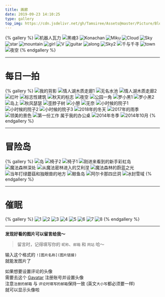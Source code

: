 ```yaml
---
title: 画廊
date: 2019-09-23 14:10:25
type: gallery
top_img: https://cdn.jsdelivr.net/gh/Tamsiree/Assets@master/Picture/Blog/Cover/wallhaven-4v36ql.jpg
---
```


{% gallery %}
![机器人瓦力](https://cdn.jsdelivr.net/gh/Tamsiree/Assets@master/Picture/p1036816716.jpg)
![黑魂3](https://cdn.jsdelivr.net/gh/Tamsiree/Assets@master/Picture/13e535eb4f3c0276170cab8f4878aa57ed5879b3.jpg)
![Konachan](https://cdn.jsdelivr.net/gh/Tamsiree/Assets@master/DeskTop/Konachan.jpg)
![Miku](https://cdn.jsdelivr.net/gh/Tamsiree/Assets@master/DeskTop/19c282cfacf7c8380e9d93545d422f91.jpg)
![Cloud](https://cdn.jsdelivr.net/gh/Tamsiree/Assets@master/DeskTop/timssawewqg.jpeg)
![Sky](https://cdn.jsdelivr.net/gh/Tamsiree/Assets@master/DeskTop/djskaif.jpeg)
![star](https://cdn.jsdelivr.net/gh/Tamsiree/Assets@master/DeskTop/68482ac78adc6b56cce974575f6c1f85.jpg)
![mountain](https://cdn.jsdelivr.net/gh/Tamsiree/Assets@master/DeskTop/background.jpg)
![girl](https://cdn.jsdelivr.net/gh/Tamsiree/Assets@master/DeskTop/iscfbsaikdwq.jpeg)
![V](https://cdn.jsdelivr.net/gh/Tamsiree/Assets@master/DeskTop/66278d228b31e26399ffc347c14b8738.jpg)
![guitar](https://cdn.jsdelivr.net/gh/Tamsiree/Assets@master/Picture/guitartimg.jpeg)
![along](https://cdn.jsdelivr.net/gh/Tamsiree/Assets@master/Picture/timdsag.jpeg)
![Sky2](https://cdn.jsdelivr.net/gh/Tamsiree/Assets@master/Picture/timgkjhw.jpeg)
![千与千寻](https://cdn.jsdelivr.net/gh/Tamsiree/Assets@master/Picture/v2-236c400b20b150cf932f90565b4d7ddf_r.jpg)
![town](https://cdn.jsdelivr.net/gh/Tamsiree/Assets@master/Picture/v2-bb4cb7afa870bd5aff95f0326f0bac63_hd.jpg)
![夜空](https://cdn.jsdelivr.net/gh/Tamsiree/Assets@master/Picture/Blog/Gallery/210291236.jpeg)
{% endgallery %}

---

# 每日一拍

{% gallery %}
![我的背影](https://cdn.jsdelivr.net/gh/Tamsiree/Assets@master/Picture/Blog/Gallery/SAVE_20191207_232455.jpg)
![情人湖木质走廊1](https://cdn.jsdelivr.net/gh/Tamsiree/Assets@master/Picture/Blog/Gallery/853766509.jpeg)
![无名水池](https://cdn.jsdelivr.net/gh/Tamsiree/Assets@master/Picture/Blog/Gallery/853598775.jpeg)
![情人湖木质走廊2](https://cdn.jsdelivr.net/gh/Tamsiree/Assets@master/Picture/Blog/Gallery/853766510.jpeg)
![红叶](https://cdn.jsdelivr.net/gh/Tamsiree/Assets@master/Picture/Blog/Gallery/853598777.jpeg)
![标志性建筑](https://cdn.jsdelivr.net/gh/Tamsiree/Assets@master/Picture/Blog/Gallery/853766507.jpeg)
![秋天的标志](https://cdn.jsdelivr.net/gh/Tamsiree/Assets@master/Picture/Blog/Gallery/853598778.jpeg)
![夜空](https://cdn.jsdelivr.net/gh/Tamsiree/Assets@master/Picture/Blog/Gallery/1030122.jpg)
![公园一角](https://cdn.jsdelivr.net/gh/Tamsiree/Assets@master/Picture/Blog/Gallery/1030120.jpg)
![罗小黑1](https://cdn.jsdelivr.net/gh/Tamsiree/Assets@master/Picture/Blog/Gallery/IMG_20190919_133501.jpg)
![罗小黑2](https://cdn.jsdelivr.net/gh/Tamsiree/Assets@master/Picture/Blog/Gallery/IMG_20190919_133444.jpg)
![岛上](https://cdn.jsdelivr.net/gh/Tamsiree/Assets@master/Picture/Blog/Gallery/1562157095030.jpg)
![秋风瑟瑟](https://cdn.jsdelivr.net/gh/Tamsiree/Assets@master/Picture/Blog/Gallery/mmexport1573359524010.jpg)
![歪脖子树](https://cdn.jsdelivr.net/gh/Tamsiree/Assets@master/Picture/Blog/Gallery/mmexport1573359528442.jpg)
![小憩](https://cdn.jsdelivr.net/gh/Tamsiree/Assets@master/Picture/Blog/Gallery/mmexport1573359608042.jpg)
![无奈](https://cdn.jsdelivr.net/gh/Tamsiree/Assets@master/Picture/Blog/Gallery/mmexport1573359620198.jpg)
![小时候的院子1](https://cdn.jsdelivr.net/gh/Tamsiree/Assets@master/Picture/Blog/Gallery/mmexport1573359646288.jpg)
![小时候的院子2](https://cdn.jsdelivr.net/gh/Tamsiree/Assets@master/Picture/Blog/Gallery/mmexport1573359651833.jpg)
![小时候的院子3](https://cdn.jsdelivr.net/gh/Tamsiree/Assets@master/Picture/Blog/Gallery/mmexport1573359658078.jpg)
![2018年的冬天](https://cdn.jsdelivr.net/gh/Tamsiree/Assets@master/Picture/Blog/Gallery/mmexport1573359670412.jpg)
![2017年的雨季](https://cdn.jsdelivr.net/gh/Tamsiree/Assets@master/Picture/Blog/Gallery/mmexport1573359738205.jpg)
![领美的景色](https://cdn.jsdelivr.net/gh/Tamsiree/Assets@master/Picture/Blog/Gallery/mmexport1573359767280.jpg)
![第一份工作 属于我的办公桌](https://cdn.jsdelivr.net/gh/Tamsiree/Assets@master/Picture/Blog/Gallery/psbsajudhsaudhasdkj.jpeg)
![2014年冬季](https://cdn.jsdelivr.net/gh/Tamsiree/Assets@master/Picture/Blog/Gallery/mmexport1573359815989.jpg)
![2014年10月](https://cdn.jsdelivr.net/gh/Tamsiree/Assets@master/Picture/Blog/Gallery/psbsasadwadas.jpeg)
{% endgallery %}

---

# 冒险岛

{% gallery %}
![岛](https://cdn.jsdelivr.net/gh/Tamsiree/Assets@master/Picture/MapleStory/timdsadsafsadsadasg.gif)
![椅子2](https://cdn.jsdelivr.net/gh/Tamsiree/Assets@master/Picture/MapleStory/ede0865494eef01f7c3fce24eafe9925bd317d93.gif)
![椅子1](https://cdn.jsdelivr.net/gh/Tamsiree/Assets@master/Picture/MapleStory/e06e4090f603738d1188dbc3b91bb051fa19ec85.gif)
![刚进来看到的新手彩虹岛](https://cdn.jsdelivr.net/gh/Tamsiree/Assets@master/Picture/MapleStory/5a2072f0f736afc3382b4187b919ebc4b645129f.jpg)
![魔法森林深处](https://cdn.jsdelivr.net/gh/Tamsiree/Assets@master/Picture/MapleStory/dbe4ac1ea8d3fd1fc66157db3a4e251f94ca5f52.jpg)
![从魔法密林进入的艾利涅](https://cdn.jsdelivr.net/gh/Tamsiree/Assets@master/Picture/MapleStory/f0838013632762d0438e9d5daaec08fa503dc60b.jpg)
![魔法森林的蔚蓝之光](https://cdn.jsdelivr.net/gh/Tamsiree/Assets@master/Picture/MapleStory/16addf628535e5ddbb44503e7cc6a7efcf1b6252.jpg)
![当年打绿蘑菇和独眼兽的地方](https://cdn.jsdelivr.net/gh/Tamsiree/Assets@master/Picture/MapleStory/607db91bb051f8195d07f2a9d0b44aed2f73e7a7.png)
![鲸鱼岛](https://cdn.jsdelivr.net/gh/Tamsiree/Assets@master/Picture/MapleStory/c9807cc6a7efce1bb2440f13a551f3deb58f656f.png)
![阿尔卡那四岔洞](https://cdn.jsdelivr.net/gh/Tamsiree/Assets@master/Picture/MapleStory/8d452234349b033be445e0711ece36d3d439bd3f.jpg)
![冰封雪域](https://cdn.jsdelivr.net/gh/Tamsiree/Assets@master/Picture/MapleStory/f401d7c451da81cba32865285866d0160b2431fc.png)
{% endgallery %}

---


# 催眠

{% gallery %}
![1](https://cdn.jsdelivr.net/gh/Tamsiree/Assets@master/Picture/Sleep/875626641.gif)
![2](https://cdn.jsdelivr.net/gh/Tamsiree/Assets@master/Picture/Sleep/875626640.gif)
![3](https://cdn.jsdelivr.net/gh/Tamsiree/Assets@master/Picture/Sleep/875626639.gif)
![4](https://cdn.jsdelivr.net/gh/Tamsiree/Assets@master/Picture/Sleep/875626638.gif)
![5](https://cdn.jsdelivr.net/gh/Tamsiree/Assets@master/Picture/Sleep/875626637.gif)
![6](https://cdn.jsdelivr.net/gh/Tamsiree/Assets@master/Picture/Sleep/875626636.gif)
![7](https://cdn.jsdelivr.net/gh/Tamsiree/Assets@master/Picture/Sleep/875626635.gif)
![8](https://cdn.jsdelivr.net/gh/Tamsiree/Assets@master/Picture/Sleep/875626634.gif)
{% endgallery %}

---

**发现好看的图片可以留言给我～**

> 留言时，记得填写你的 `昵称`、`邮箱` 和 `网站` 哈～  

输入这个格式的 `![图片名称](图片链接)`  
就能发图片了

如果想要设置评论的头像  
需要去这个 [Gavatar](https://cn.gravatar.com) 注册账号并设置头像  
注意`注册的邮箱` 与 `评论时填写的邮箱`保持一致 (英文`大小写`都必须要一样)  
就可以显示头像啦  
